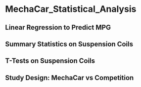 # MechaCar_Statistical_Analysis
## Linear Regression to Predict MPG



## Summary Statistics on Suspension Coils



## T-Tests on Suspension Coils



## Study Design: MechaCar vs Competition